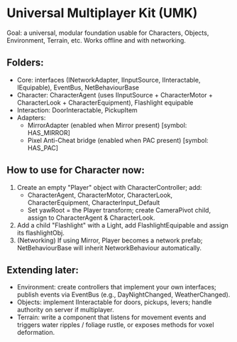 # Universal Multiplayer Kit (UMK)
Goal: a universal, modular foundation usable for Characters, Objects, Environment, Terrain, etc. Works offline and with networking.

## Folders:
- Core: interfaces (INetworkAdapter, IInputSource, IInteractable, IEquipable), EventBus, NetBehaviourBase
- Character: CharacterAgent (uses IInputSource + CharacterMotor + CharacterLook + CharacterEquipment), Flashlight equipable
- Interaction: DoorInteractable, PickupItem
- Adapters:
  - MirrorAdapter (enabled when Mirror present)  [symbol: HAS_MIRROR]
  - Pixel Anti-Cheat bridge (enabled when PAC present) [symbol: HAS_PAC]

## How to use for Character now:
1) Create an empty "Player" object with CharacterController; add:
   - CharacterAgent, CharacterMotor, CharacterLook, CharacterEquipment, CharacterInput_Default
   - Set yawRoot = the Player transform; create CameraPivot child, assign to CharacterAgent & CharacterLook.
2) Add a child "Flashlight" with a Light, add FlashlightEquipable and assign its flashlightObj.
3) (Networking) If using Mirror, Player becomes a network prefab; NetBehaviourBase will inherit NetworkBehaviour automatically.

## Extending later:
- Environment: create controllers that implement your own interfaces; publish events via EventBus (e.g., DayNightChanged, WeatherChanged).
- Objects: implement IInteractable for doors, pickups, levers; handle authority on server if multiplayer.
- Terrain: write a component that listens for movement events and triggers water ripples / foliage rustle, or exposes methods for voxel deformation.
